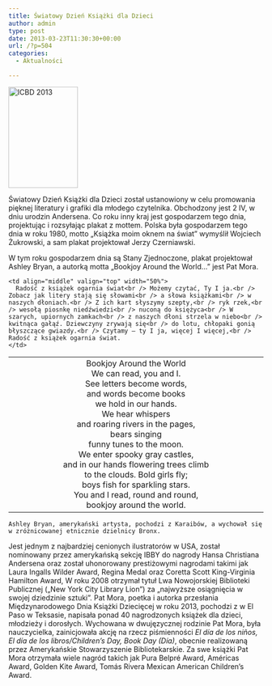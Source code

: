 ```yaml
---
title: Światowy Dzień Książki dla Dzieci
author: admin
type: post
date: 2013-03-23T11:30:30+00:00
url: /?p=504
categories:
  - Aktualności

---
```

<a href="http://www.ibby.pl/wp-content/uploads/2013/03/icbd2013.jpg" rel="lightbox[504]"><img class="alignleft size-medium wp-image-505" alt="ICBD 2013" src="http://www.ibby.pl/wp-content/uploads/2013/03/icbd2013-137x200.jpg" width="137" height="200" srcset="http://www.ibby.pl/wp-content/uploads/2013/03/icbd2013-137x200.jpg 137w, http://www.ibby.pl/wp-content/uploads/2013/03/icbd2013-68x100.jpg 68w, http://www.ibby.pl/wp-content/uploads/2013/03/icbd2013-411x600.jpg 411w, http://www.ibby.pl/wp-content/uploads/2013/03/icbd2013.jpg 446w" sizes="(max-width: 137px) 100vw, 137px" /></a>


  Światowy Dzień Książki dla Dzieci został ustanowiony w celu promowania pięknej literatury i grafiki dla młodego czytelnika. Obchodzony jest 2 IV, w dniu urodzin Andersena. Co roku inny kraj jest gospodarzem tego dnia, projektując i rozsyłając plakat z mottem. Polska była gospodarzem tego dnia w roku 1980, motto &#8222;Książka moim oknem na świat&#8221; wymyślił Wojciech Żukrowski, a sam plakat projektował Jerzy Czerniawski.
<!--more-->
W tym roku gospodarzem dnia są Stany Zjednoczone, plakat projektował Ashley Bryan, a autorką motta &#8222;Bookjoy Around the World…&#8221; jest Pat Mora.
<table width="100%" border="0" align="center">
  <tr>
    <td align="middle" valign="top" width="50%">
      Bookjoy Around the World<br /> We can read, you and I.<br /> See letters become words,<br /> and words become books<br /> we hold in our hands.<br /> We hear whispers<br /> and roaring rivers in the pages,<br /> bears singing<br /> funny tunes to the moon.<br /> We enter spooky gray castles,<br /> and in our hands flowering trees climb<br /> to the clouds. Bold girls fly;<br /> boys fish for sparkling stars.<br /> You and I read, round and round,<br /> bookjoy around the world.
    </td>
    
    <td align="middle" valign="top" width="50%">
      Radość z książek ogarnia świat<br /> Możemy czytać, Ty I ja.<br /> Zobacz jak litery stają się słowami<br /> a słowa książkami<br /> w naszych dłoniach.<br /> Z ich kart słyszymy szepty,<br /> ryk rzek,<br /> wesołą piosnkę niedźwiedzi<br /> nuconą do księżyca<br /> W szarych, upiornych zamkach<br /> z naszych dłoni strzela w niebo<br /> kwitnąca gałąź. Dziewczyny zrywają się<br /> do lotu, chłopaki gonią błyszczące gwiazdy.<br /> Czytamy – ty I ja, więcej I więcej,<br /> Radość z książek ogarnia świat.
    </td>
  </tr>
</table>


  
    Ashley Bryan, amerykański artysta, pochodzi z Karaibów, a wychował się w zróżnicowanej etnicznie dzielnicy Bronx.
  Jest jednym z najbardziej cenionych ilustratorów w USA, został nominowany przez amerykańską sekcję IBBY do nagrody Hansa Christiana Andersena oraz został uhonorowany prestiżowymi nagrodami takimi jak Laura Ingalls Wilder Award, Regina Medal oraz Coretta Scott King-Virginia Hamilton Award, W roku 2008 otrzymał tytuł Lwa Nowojorskiej Biblioteki Publicznej (&#8222;New York City Library Lion”) za „najwyższe osiągnięcia w swojej dziedzinie sztuki&#8221;.
  Pat Mora, poetka i autorka przesłania Międzynarodowego Dnia Książki Dziecięcej w roku 2013, pochodzi z w El Paso w Teksasie, napisała ponad 40 nagrodzonych książek dla dzieci, młodzieży i dorosłych.
    Wychowana w dwujęzycznej rodzinie Pat Mora, była nauczycielka, zainicjowała akcję na rzecz piśmienności <em>El día de los niños, El día de los libros/Children’s Day, Book Day (Día)</em>, obecnie realizowaną przez Amerykańskie Stowarzyszenie Bibliotekarskie. Za swe książki Pat Mora otrzymała wiele nagród takich jak Pura Belpré Award, Américas Award, Golden Kite Award, Tomás Rivera Mexican American Children’s Award.
